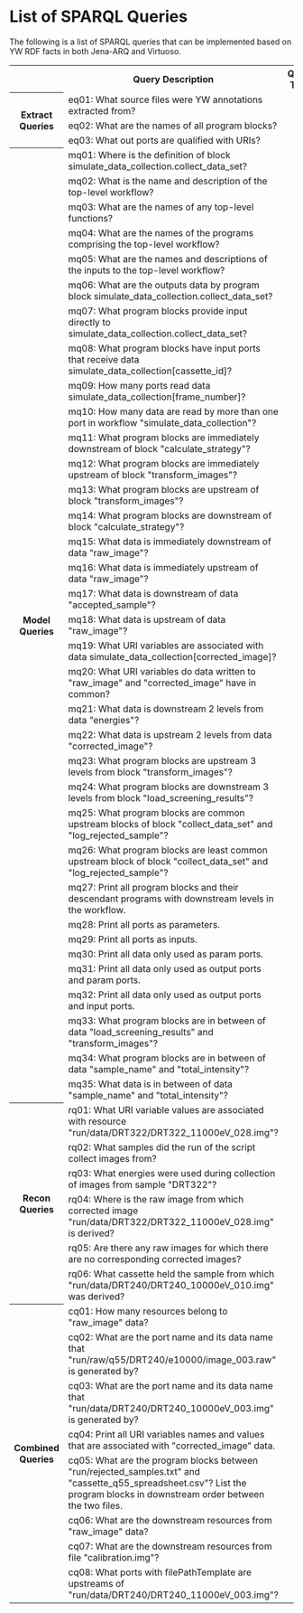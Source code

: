 # List of SPARQL Queries

The following is a list of SPARQL queries that can be implemented based on YW RDF facts in both Jena-ARQ and Virtuoso.

<table>
  <tr>
    <th></th><th>Query Description</th><th>Query Type</th>
  </tr>
  <tr>
    <th rowspan="3">Extract Queries</th><td>eq01: What source files were YW annotations extracted from?</td><td></td>
  </tr>
  <tr>
    <td>eq02: What are the names of all program blocks?</td><td></td>
  </tr>
  <tr>
    <td>eq03: What out ports are qualified with URIs?</td><td></td>
  </tr>
  <tr>
    <th rowspan="35">Model Queries</th><td>mq01: Where is the definition of block simulate_data_collection.collect_data_set?</td><td></td>
  </tr>
  <tr>
    <td>mq02: What is the name and description of the top-level workflow?</td><td></td>
  </tr>
  <tr>
    <td>mq03:  What are the names of any top-level functions?</td><td></td>
  </tr>
  <tr>
    <td>mq04: What are the names of the programs comprising the top-level workflow?</td><td></td>
  </tr>
  <tr>
    <td>mq05: What are the names and descriptions of the inputs to the top-level workflow?</td><td></td>
  </tr>
  <tr>
    <td>mq06: What are the outputs data by program block simulate_data_collection.collect_data_set?</td><td></td>
  </tr>
  <tr>
    <td>mq07: What program blocks provide input directly to simulate_data_collection.collect_data_set?</td><td></td>
  </tr>
  <tr>
    <td>mq08: What program blocks have input ports that receive data simulate_data_collection[cassette_id]?</td><td></td>
  </tr>
  <tr>
    <td>mq09: How many ports read data simulate_data_collection[frame_number]?</td><td></td>
  </tr>
  <tr>
    <td>mq10: How many data are read by more than one port in workflow "simulate_data_collection"?</td><td></td>
  </tr>
  <tr>
    <td>mq11: What program blocks are immediately downstream of block "calculate_strategy"?</td><td></td>
  </tr>
  <tr>
    <td>mq12: What program blocks are immediately upstream of block "transform_images"?</td><td></td>
  </tr>
  <tr>
    <td>mq13: What program blocks are upstream of block "transform_images"?</td><td></td>
  </tr>
  <tr>
    <td>mq14: What program blocks are downstream of block "calculate_strategy"?</td><td></td>
  </tr>
  <tr>
    <td>mq15: What data is immediately downstream of data "raw_image"?</td><td></td>
  </tr>
  <tr>
    <td>mq16: What data is immediately upstream of data "raw_image"?</td><td></td>
  </tr>
  <tr>
    <td>mq17: What data is downstream of data "accepted_sample"?</td><td></td>
  </tr>
  <tr>
    <td>mq18: What data is upstream of data "raw_image"?</td><td></td>
  </tr>
  <tr>
    <td>mq19: What URI variables are associated with data simulate_data_collection[corrected_image]?</td><td></td>
  </tr>
  <tr>
    <td>mq20: What URI variables do data written to "raw_image" and "corrected_image" have in common?</td><td></td>
  </tr>
  <tr>
    <td>mq21: What data is downstream 2 levels from data "energies"?</td><td></td>
  </tr>
  <tr>
    <td>mq22: What data is upstream 2 levels from data "corrected_image"?</td><td></td>
  </tr>
  <tr>
    <td>mq23: What program blocks are upstream 3 levels from block "transform_images"?</td><td></td>
  </tr>
  <tr>
    <td>mq24: What program blocks are downstream 3 levels from block "load_screening_results"?</td><td></td>
  </tr>
  <tr>
    <td>mq25: What program blocks are common upstream blocks of block "collect_data_set" and "log_rejected_sample"?</td><td></td>
  </tr>
  <tr>
    <td>mq26: What program blocks are least common upstream block of block "collect_data_set" and "log_rejected_sample"?</td><td></td>
  </tr>
  <tr>
    <td>mq27: Print all program blocks and their descendant programs with downstream levels in the workflow.</td><td></td>
  </tr>
  <tr>
    <td>mq28: Print all ports as parameters.</td><td></td>
  </tr>
  <tr>
    <td>mq29: Print all ports as inputs.</td><td></td>
  </tr>
  <tr>
    <td>mq30: Print all data only used as param ports.</td><td></td>
  </tr>
  <tr>
    <td>mq31: Print all data only used as output ports and param ports.</td><td></td>
  </tr>
  <tr>
    <td>mq32: Print all data only used as output ports and input ports.</td><td></td>
  </tr>
  <tr>
    <td>mq33: What program blocks are in between of data "load_screening_results" and "transform_images"?</td><td></td>
  </tr>
  <tr>
    <td>mq34: What program blocks are in between of data "sample_name" and "total_intensity"?</td><td></td>
  </tr>
  <tr>
    <td>mq35: What data is in between of data "sample_name" and "total_intensity"?</td><td></td>
  </tr>
  <tr>
    <th rowspan="6">Recon Queries</th><td>rq01: What URI variable values are associated with resource "run/data/DRT322/DRT322_11000eV_028.img"?</td><td></td>
  </tr>
  <tr>
    <td>rq02: What samples did the run of the script collect images from?</td><td></td>
  </tr>
  <tr>
    <td>rq03: What energies were used during collection of images from sample "DRT322"?</td><td></td>
  </tr>
  <tr>
    <td>rq04: Where is the raw image from which corrected image "run/data/DRT322/DRT322_11000eV_028.img" is derived?</td><td></td>
  </tr>
  <tr>
    <td>rq05: Are there any raw images for which there are no corresponding corrected images?</td><td></td>
  </tr>
  <tr>
    <td>rq06: What cassette held the sample from which "run/data/DRT240/DRT240_10000eV_010.img" was derived?</td><td></td>
  </tr>
  <tr>
    <th rowspan="8">Combined Queries</th><td>cq01: How many resources belong to "raw_image" data?</td><td></td>
  </tr>
  <tr>
    <td>cq02: What are the port name and its data name that "run/raw/q55/DRT240/e10000/image_003.raw" is generated by?</td><td></td>
  </tr>
  <tr>
    <td>cq03: What are the port name and its data name that "run/data/DRT240/DRT240_10000eV_003.img" is generated by?</td><td></td>
  </tr>
  <tr>
    <td>cq04: Print all URI variables names and values that are associated with "corrected_image" data.</td><td></td>
  </tr>
  <tr>
    <td>cq05: What are the program blocks between "run/rejected_samples.txt" and "cassette_q55_spreadsheet.csv"? List the program blocks in downstream order between the two files.</td><td></td>
  </tr>
  <tr>
    <td>cq06: What are the downstream resources from "raw_image" data?</td><td></td>
  </tr>
  <tr>
    <td>cq07: What are the downstream resources from file "calibration.img"?</td><td></td>
  </tr>
  <tr>
    <td>cq08: What ports with filePathTemplate are upstreams of "run/data/DRT240/DRT240_11000eV_003.img"?</td><td></td>
  </tr>
</table>
